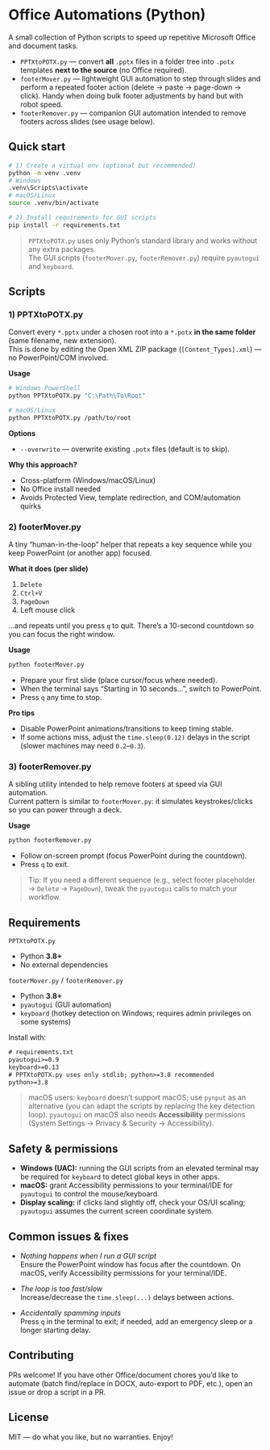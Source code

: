 # Office Automations (Python)

A small collection of Python scripts to speed up repetitive Microsoft Office and document tasks.

- `PPTXtoPOTX.py` — convert **all** `.pptx` files in a folder tree into `.potx` templates **next to the source** (no Office required).
- `footerMover.py` — lightweight GUI automation to step through slides and perform a repeated footer action (delete → paste → page-down → click). Handy when doing bulk footer adjustments by hand but with robot speed.
- `footerRemover.py` — companion GUI automation intended to remove footers across slides (see usage below).

## Quick start

```bash
# 1) Create a virtual env (optional but recommended)
python -m venv .venv
# Windows
.venv\Scripts\activate
# macOS/Linux
source .venv/bin/activate

# 2) Install requirements for GUI scripts
pip install -r requirements.txt
```

> `PPTXtoPOTX.py` uses only Python’s standard library and works without any extra packages.  
> The GUI scripts (`footerMover.py`, `footerRemover.py`) require `pyautogui` and `keyboard`.

## Scripts

### 1) PPTXtoPOTX.py

Convert every `*.pptx` under a chosen root into a `*.potx` **in the same folder** (same filename, new extension).  
This is done by editing the Open XML ZIP package (`[Content_Types].xml`) — no PowerPoint/COM involved.

**Usage**

```bash
# Windows PowerShell
python PPTXtoPOTX.py "C:\Path\To\Root"

# macOS/Linux
python PPTXtoPOTX.py /path/to/root
```

**Options**

- `--overwrite` — overwrite existing `.potx` files (default is to skip).

**Why this approach?**

- Cross-platform (Windows/macOS/Linux)
- No Office install needed
- Avoids Protected View, template redirection, and COM/automation quirks

### 2) footerMover.py

A tiny “human-in-the-loop” helper that repeats a key sequence while you keep PowerPoint (or another app) focused.

**What it does (per slide)**

1. `Delete`  
2. `Ctrl+V`  
3. `PageDown`  
4. Left mouse click

…and repeats until you press `q` to quit. There’s a 10-second countdown so you can focus the right window.

**Usage**

```bash
python footerMover.py
```

- Prepare your first slide (place cursor/focus where needed).
- When the terminal says “Starting in 10 seconds…”, switch to PowerPoint.
- Press `q` any time to stop.

**Pro tips**

- Disable PowerPoint animations/transitions to keep timing stable.
- If some actions miss, adjust the `time.sleep(0.12)` delays in the script (slower machines may need `0.2`–`0.3`).

### 3) footerRemover.py

A sibling utility intended to help remove footers at speed via GUI automation.  
Current pattern is similar to `footerMover.py`: it simulates keystrokes/clicks so you can power through a deck.

**Usage**

```bash
python footerRemover.py
```

- Follow on-screen prompt (focus PowerPoint during the countdown).
- Press `q` to exit.

> Tip: If you need a different sequence (e.g., select footer placeholder → `Delete` → `PageDown`), tweak the `pyautogui` calls to match your workflow.

## Requirements

`PPTXtoPOTX.py`  
- Python **3.8+**  
- No external dependencies

`footerMover.py` / `footerRemover.py`  
- Python **3.8+**  
- `pyautogui` (GUI automation)  
- `keyboard` (hotkey detection on Windows; requires admin privileges on some systems)

Install with:

```txt
# requirements.txt
pyautogui>=0.9
keyboard>=0.13
# PPTXtoPOTX.py uses only stdlib; python>=3.8 recommended
python>=3.8
```

> macOS users: `keyboard` doesn’t support macOS; use `pynput` as an alternative (you can adapt the scripts by replacing the key detection loop). `pyautogui` on macOS also needs **Accessibility** permissions (System Settings → Privacy & Security → Accessibility).

## Safety & permissions

- **Windows (UAC):** running the GUI scripts from an elevated terminal may be required for `keyboard` to detect global keys in other apps.
- **macOS:** grant Accessibility permissions to your terminal/IDE for `pyautogui` to control the mouse/keyboard.
- **Display scaling:** if clicks land slightly off, check your OS/UI scaling; `pyautogui` assumes the current screen coordinate system.

## Common issues & fixes

- *Nothing happens when I run a GUI script*  
  Ensure the PowerPoint window has focus after the countdown. On macOS, verify Accessibility permissions for your terminal/IDE.

- *The loop is too fast/slow*  
  Increase/decrease the `time.sleep(...)` delays between actions.

- *Accidentally spamming inputs*  
  Press `q` in the terminal to exit; if needed, add an emergency sleep or a longer starting delay.

## Contributing

PRs welcome! If you have other Office/document chores you’d like to automate (batch find/replace in DOCX, auto-export to PDF, etc.), open an issue or drop a script in a PR.

## License

MIT — do what you like, but no warranties. Enjoy!
